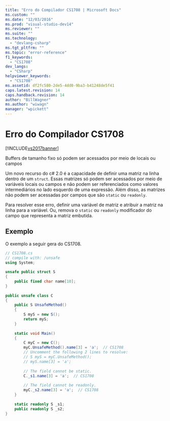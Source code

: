 ```yaml
---
title: "Erro do Compilador CS1708 | Microsoft Docs"
ms.custom: ""
ms.date: "12/03/2016"
ms.prod: "visual-studio-dev14"
ms.reviewer: ""
ms.suite: ""
ms.technology: 
  - "devlang-csharp"
ms.tgt_pltfrm: ""
ms.topic: "error-reference"
f1_keywords: 
  - "CS1708"
dev_langs: 
  - "CSharp"
helpviewer_keywords: 
  - "CS1708"
ms.assetid: df2fc580-2de5-4dd0-9ba3-b41248de5f41
caps.latest.revision: 14
caps.handback.revision: 14
author: "BillWagner"
ms.author: "wiwagn"
manager: "wpickett"
---
```

# Erro do Compilador CS1708
[!INCLUDE[vs2017banner](../../../csharp/includes/vs2017banner.md)]

Buffers de tamanho fixo só podem ser acessados por meio de locais ou campos  
  
 Um novo recurso do c\# 2.0 é a capacidade de definir uma matriz na linha dentro de um `struct`. Essas matrizes só podem ser acessados por meio de variáveis locais ou campos e não podem ser referenciados como valores intermediários no lado esquerdo de uma expressão. Além disso, as matrizes não podem ser acessadas por campos que são `static` ou `readonly`.  
  
 Para resolver esse erro, definir uma variável de matriz e atribuir a matriz na linha para a variável. Ou, remova o `static` ou `readonly` modificador do campo que representa a matriz embutida.  
  
## Exemplo  
 O exemplo a seguir gera do CS1708.  
  
```c#  
// CS1708.cs  
// compile with: /unsafe  
using System;  
  
unsafe public struct S  
{  
    public fixed char name[10];  
}  
  
public unsafe class C  
{  
    public S UnsafeMethod()  
    {  
        S myS = new S();  
        return myS;  
    }  
  
    static void Main()  
    {  
        C myC = new C();  
        myC.UnsafeMethod().name[3] = 'a';  // CS1708  
        // Uncomment the following 2 lines to resolve:  
        // S myS = myC.UnsafeMethod();  
        // myS.name[3] = 'a';  
  
        // The field cannot be static.  
        C._s1.name[3] = 'a';  // CS1708  
  
        // The field cannot be readonly.  
        myC._s2.name[3] = 'a';  // CS1708  
    }  
  
    static readonly S _s1;  
    public readonly S _s2;  
}  
```